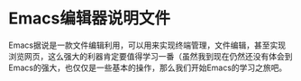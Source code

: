 # Emacs编辑器说明文件
Emacs据说是一款文件编辑利用，可以用来实现终端管理，文件编辑，甚至实现浏览网页，这么强大的利器肯定要值得学习一番（虽然我到现在仍然还没有体会到Emacs的强大，也仅仅是一些基本的操作，那么我们开始Emacs的学习之旅吧。

